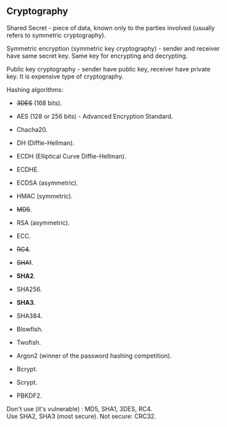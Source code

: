 Cryptography
-

Shared Secret - piece of data, known only to the parties involved
(usually refers to symmetric cryptography).

Symmetric encryption (symmetric key cryptography) - sender and receiver have same secret key.
Same key for encrypting and decrypting.

Public key cryptography - sender have public key, receiver have private key.
It is expensive type of cryptography.

Hashing algorithms:

* ~~3DES~~ (168 bits).
* AES (128 or 256 bits) - Advanced Encryption Standard.
* Chacha20.
* DH (Diffie-Hellman).
* ECDH (Elliptical Curve Diffie-Hellman).
* ECDHE.
* ECDSA (asymmetric).
* HMAC (symmetric).
* ~~MD5~~.
* RSA (asymmetric).
* ECC.
* ~~RC4~~.
* ~~SHA1~~.
* **SHA2**.
* SHA256.
* **SHA3**.
* SHA384.
* Blowfish.
* Twofish.

* Argon2 (winner of the password hashing competition).
* Bcrypt.
* Scrypt.
* PBKDF2.

Don't use (it's vulnerable) : MD5, SHA1, 3DES, RC4.
<br>Use SHA2, SHA3 (most secure).
Not secure: CRC32.
